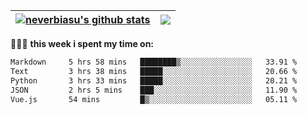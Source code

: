 | <a href="https://github.com/neverbiasu"><img align="center" src="https://github-readme-stats.vercel.app/api?username=neverbiasu&theme=dracula&show_icons=true&hide_border=true&count_private=true" alt="neverbiasu's github stats" /></a> | <a href="https://github.com/neverbiasu"><img align="center" src="https://github-readme-stats.vercel.app/api/top-langs/?username=neverbiasu&theme=dracula&show_icons=true&hide_border=true&layout=compact" /></a> |
| ------------- | ------------- |

👨🏾‍💻 **this week i spent my time on:**
<!--START_SECTION:waka-->

```txt
Markdown     5 hrs 58 mins   ████████▒░░░░░░░░░░░░░░░░   33.91 %
Text         3 hrs 38 mins   █████░░░░░░░░░░░░░░░░░░░░   20.66 %
Python       3 hrs 33 mins   █████░░░░░░░░░░░░░░░░░░░░   20.21 %
JSON         2 hrs 5 mins    ███░░░░░░░░░░░░░░░░░░░░░░   11.90 %
Vue.js       54 mins         █▒░░░░░░░░░░░░░░░░░░░░░░░   05.11 %
```

<!--END_SECTION:waka-->
